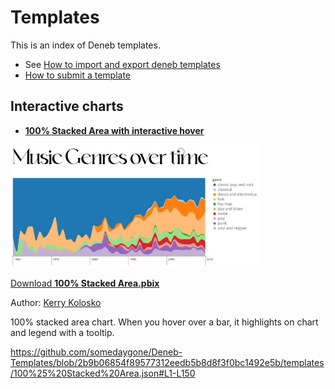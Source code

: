 # Templates

This is an index of Deneb templates.

- See [How to import and export deneb templates](https://www.youtube.com/watch?v=fPVQRHyWZrc)
- [How to submit a template](./pull-request.md)

## Interactive charts
- [**100% Stacked Area with interactive hover**](https://github.com/somedaygone/Deneb-Templates/blob/main/templates/100%25%20Stacked%20Area.json)
<kbd>
<img src="./100%25%20Stacked%20Area.jpg" width="400" />
</kbd>

   [Download **100% Stacked Area.pbix**]()

   Author: [Kerry Kolosko](https://kerrykolosko.com/portfolio/100-stacked-area/)

   100% stacked area chart. When you hover over a bar, it highlights on chart and legend with a tooltip.
 
   https://github.com/somedaygone/Deneb-Templates/blob/2b9b06854f89577312eedb5b8d8f3f0bc1492e5b/templates/100%25%20Stacked%20Area.json#L1-L150
